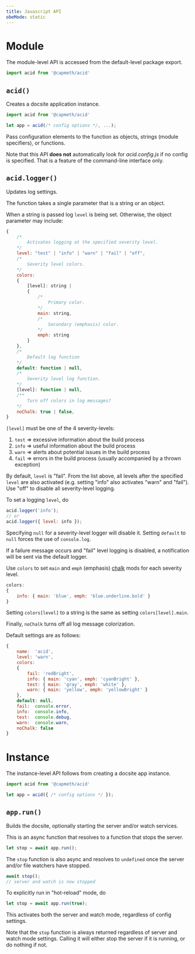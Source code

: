 ```yaml
---
title: Javascript API
obeMode: static
---
```



# Module

The module-level API is accessed from the default-level package export.

```js
import acid from '@capmeth/acid'
```

## `acid()`

Creates a docsite application instance.

```js
import acid from '@capmeth/acid'

let app = acid(/* config options */, ...);
```

Pass configuration elements to the function as objects, strings (module specifiers), or functions.

Note that this API **does not** automatically look for *acid.config.js* if no config is specified.  That is a feature of the command-line interface only.


## `acid.logger()`

Updates log settings.

The function takes a single parameter that is a string or an object.

When a string is passed log `level` is being set.  Otherwise, the object parameter may include:

```js
{
    /*
        Activates logging at the specified severity level.
    */
    level: "test" | "info" | "warn" | "fail" | "off",
    /*
        Severity level colors.
    */
    colors:
    {
        [level]: string |
        {
            /*
                Primary color.
            */
            main: string,
            /*
                Secondary (emphasis) color.
            */
            emph: string
        }
    },
    /*
        Default log function
    */
    default: function | null,
    /*
        Severity level log function.
    */
    [level]: function | null,
    /**
        Turn off colors in log messages?
    */
    noChalk: true | false,
}
```

`[level]` must be one of the 4 severity-levels:

1. `test` => excessive information about the build process
2. `info` => useful information about the build process
3. `warn` => alerts about potential issues in the build process
4. `fail` => errors in the build process (usually accompanied by a thrown exception)

By default, `level` is "fail".  From the list above, all levels after the specified `level` are also activated (e.g. setting "info" also activates "warn" and "fail").  Use "off" to disable all severity-level logging.

To set a logging `level`, do

```js
acid.logger('info');
// or
acid.logger({ level: info });
```

Specifying `null` for a severity-level logger will disable it.  Setting `default` to `null` forces the use of `console.log`.

If a failure message occurs and "fail" level logging is disabled, a notification will be sent via the default logger.

Use `colors` to set `main` and `emph` (emphasis) [chalk](https://www.npmjs.com/package/chalk) mods for each severity level.

```js
colors:
{
    info: { main: 'blue', emph: 'blue.underline.bold' }
}
```

Setting `colors[level]` to a string is the same as setting `colors[level].main`.

Finally, `noChalk` turns off all log message colorization.

Default settings are as follows:

```js
{
    name:  'acid',
    level: 'warn',
    colors:
    {
        fail: 'redBright',
        info: { main: 'cyan', emph: 'cyanBright' },
        test: { main: 'gray', emph: 'white' },
        warn: { main: 'yellow', emph: 'yellowBright' } 
    },
    default: null,
    fail:  console.error,
    info:  console.info,
    test:  console.debug,
    warn:  console.warn,
    noChalk: false
}
```


# Instance

The instance-level API follows from creating a docsite app instance.

```js
import acid from '@capmeth/acid'

let app = acid({ /* config options */ });
```

## `app.run()`

Builds the docsite, optionally starting the server and/or watch services.

This is an async function that resolves to a function that stops the server.

```js
let stop = await app.run();
```

The `stop` function is also async and resolves to `undefined` once the server and/or file watchers have stopped.

```js
await stop();
// server and watch is now stopped
```

To explicitly run in "hot-reload" mode, do

```js
let stop = await app.run(true);
```

This activates both the server and watch mode, regardless of config settings.

Note that the `stop` function is always returned regardless of server and watch mode settings.  Calling it will either stop the server if it is running, or do nothing if not.
